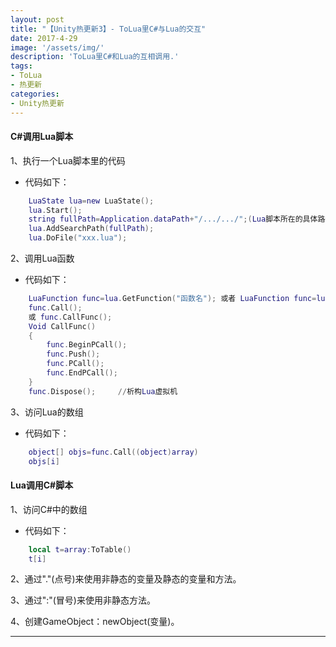 ```yaml
---
layout: post
title: "【Unity热更新3】- ToLua里C#与Lua的交互"
date: 2017-4-29
image: '/assets/img/'
description: 'ToLua里C#和Lua的互相调用.'
tags:
- ToLua
- 热更新
categories:
- Unity热更新 
---
```


#### C#调用Lua脚本

1、执行一个Lua脚本里的代码
* 代码如下：
```lua
	LuaState lua=new LuaState();
	lua.Start();
	string fullPath=Application.dataPath+"/.../.../";(Lua脚本所在的具体路径）
	lua.AddSearchPath(fullPath);
	lua.DoFile("xxx.lua");
```

2、调用Lua函数
* 代码如下：
```lua
	LuaFunction func=lua.GetFunction("函数名"); 或者 LuaFunction func=lua[函数名] as LuaFunction;
	func.Call();
	或 func.CallFunc();
	Void CallFunc()
	{
		func.BeginPCall();
		func.Push();
		func.PCall();
		func.EndPCall();
	}
	func.Dispose();		//析构Lua虚拟机
```

3、访问Lua的数组
* 代码如下：
```lua
	object[] objs=func.Call((object)array)
	objs[i]
```

#### Lua调用C#脚本

1、访问C#中的数组
* 代码如下：
```lua
	local t=array:ToTable()
	t[i]
```

2、通过"."(点号)来使用非静态的变量及静态的变量和方法。

3、通过":"(冒号)来使用非静态方法。

4、创建GameObject：newObject(变量)。

---


